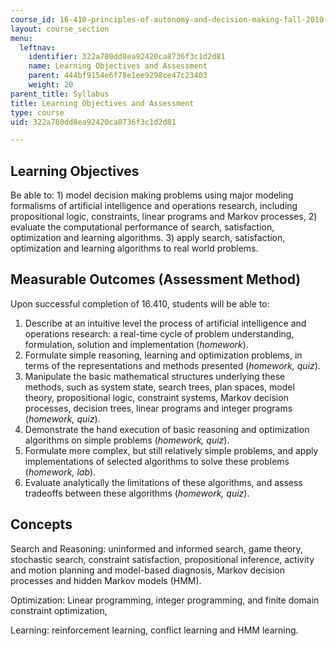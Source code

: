 ```yaml
---
course_id: 16-410-principles-of-autonomy-and-decision-making-fall-2010
layout: course_section
menu:
  leftnav:
    identifier: 322a780dd8ea92420ca8736f3c1d2d81
    name: Learning Objectives and Assessment
    parent: 444bf9154e6f78e1ee9298ce47c23403
    weight: 20
parent_title: Syllabus
title: Learning Objectives and Assessment
type: course
uid: 322a780dd8ea92420ca8736f3c1d2d81

---
```


Learning Objectives
-------------------

Be able to: 1) model decision making problems using major modeling formalisms of artificial intelligence and operations research, including propositional logic, constraints, linear programs and Markov processes, 2) evaluate the computational performance of search, satisfaction, optimization and learning algorithms. 3) apply search, satisfaction, optimization and learning algorithms to real world problems.

Measurable Outcomes (Assessment Method)
---------------------------------------

Upon successful completion of 16.410, students will be able to:

1.  Describe at an intuitive level the process of artificial intelligence and operations research: a real-time cycle of problem understanding, formulation, solution and implementation (_homework_).
2.  Formulate simple reasoning, learning and optimization problems, in terms of the representations and methods presented (_homework, quiz_).
3.  Manipulate the basic mathematical structures underlying these methods, such as system state, search trees, plan spaces, model theory, propositional logic, constraint systems, Markov decision processes, decision trees, linear programs and integer programs (_homework, quiz_).
4.  Demonstrate the hand execution of basic reasoning and optimization algorithms on simple problems (_homework, quiz_).
5.  Formulate more complex, but still relatively simple problems, and apply implementations of selected algorithms to solve these problems (_homework, lab_).
6.  Evaluate analytically the limitations of these algorithms, and assess tradeoffs between these algorithms (_homework, quiz_).

Concepts
--------

Search and Reasoning: uninformed and informed search, game theory, stochastic search, constraint satisfaction, propositional inference, activity and motion planning and model-based diagnosis, Markov decision processes and hidden Markov models (HMM).

Optimization: Linear programming, integer programming, and finite domain constraint optimization,

Learning: reinforcement learning, conflict learning and HMM learning.